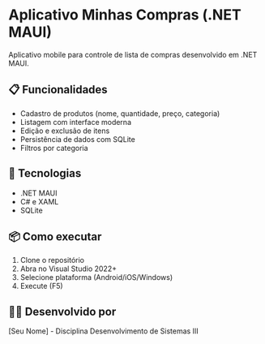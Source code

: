 # Aplicativo Minhas Compras (.NET MAUI)

Aplicativo mobile para controle de lista de compras desenvolvido em .NET MAUI.

## 📋 Funcionalidades
- Cadastro de produtos (nome, quantidade, preço, categoria)
- Listagem com interface moderna
- Edição e exclusão de itens
- Persistência de dados com SQLite
- Filtros por categoria

## 🚀 Tecnologias
- .NET MAUI
- C# e XAML
- SQLite

## 📦 Como executar
1. Clone o repositório
2. Abra no Visual Studio 2022+
3. Selecione plataforma (Android/iOS/Windows)
4. Execute (F5)

## 👨‍💻 Desenvolvido por
[Seu Nome] - Disciplina Desenvolvimento de Sistemas III
